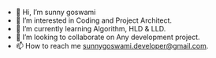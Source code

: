 - 👋 Hi, I’m sunny goswami
- 👀 I’m interested in Coding and Project Architect. 
- 🌱 I’m currently learning Algorithm, HLD & LLD.
- 💞️ I’m looking to collaborate on Any development project.
- 📫 How to reach me sunnygoswami.developer@gmail.com.

<!---
sunnygoswamideveloper/sunnygoswamideveloper is a ✨ special ✨ repository because its `README.md` (this file) appears on your GitHub profile.
You can click the Preview link to take a look at your changes.
--->
